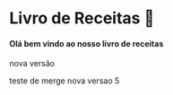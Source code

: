 # Livro de Receitas :children_crossing:

#### Olá bem vindo ao nosso livro de receitas

nova versão


teste de merge
nova versao 5




 
